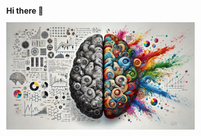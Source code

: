 ## Hi there 👋

<div align="center">
  <img src="https://github.com/HamedGhaneS/HamedGhaneS/raw/main/Cover.webp" alt="Cover Image">
</div>


<!--
**HamedGhaneS/HamedGhaneS** is a ✨ _special_ ✨ repository because its `README.md` (this file) appears on your GitHub profile.

Here are some ideas to get you started:

- 🔭 I’m currently working on ...
- 🌱 I’m currently learning ...
- 👯 I’m looking to collaborate on ...
- 🤔 I’m looking for help with ...
- 💬 Ask me about ...
- 📫 How to reach me: ...
- 😄 Pronouns: ...
- ⚡ Fun fact: ...
-->
